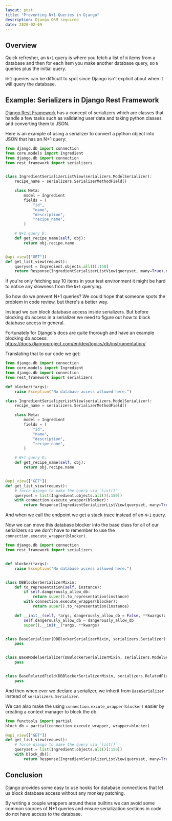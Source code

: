 ```yaml
---
layout: post
title: "Preventing N+1 Queries in Django"
description: Django ORM required
date: 2020-02-09
---
```


## Overview

Quick refresher, an `N+1` query is where you fetch a list of `N` items from a
database and then for each item you make another database query, so `N`
queries plus the initial query.

`N+1` queries can be difficult to spot since Django isn't explicit about when
it will query the database.

## Example: Serializers in Django Rest Framework

[Django Rest Framework](https://www.django-rest-framework.org) has a concept
of serializers which are classes that handle a few tasks such as validating
user data and taking python classes and converting them to JSON.

Here is an example of using a serializer to convert a python object into JSON
that has an N+1 query:

```python
from django.db import connection
from core.models import Ingredient
from django.db import connection
from rest_framework import serializers


class IngredientSerializerListView(serializers.ModelSerializer):
    recipe_name = serializers.SerializerMethodField()

    class Meta:
        model = Ingredient
        fields = (
            "id",
            "name",
            "description",
            "recipe_name",
        )

    # N+1 query D;
    def get_recipe_name(self, obj):
        return obj.recipe.name


@api_view(["GET"])
def get_list_view(request):
    queryset = Ingredient.objects.all()[:150]
    return Response(IngredientSerializerListView(queryset, many=True).data)
```

If you're only fetching say 10 items in your test environment it might
be hard to notice any slowness from the `N+1` querying.

So how do we prevent N+1 queries? We could hope that someone spots the problem in code review, but there's a better way.

Instead we can block database access inside serializers. But before blocking
db access in a serializer we need to figure out how to block database access
in general.

Fortunately for Django's docs are quite thorough and have an example blocking db access:
<https://docs.djangoproject.com/en/dev/topics/db/instrumentation/>

Translating that to our code we get:

```python
from django.db import connection
from core.models import Ingredient
from django.db import connection
from rest_framework import serializers

def blocker(*args):
    raise Exception("No database access allowed here.")

class IngredientSerializerListView(serializers.ModelSerializer):
    recipe_name = serializers.SerializerMethodField()

    class Meta:
        model = Ingredient
        fields = (
            "id",
            "name",
            "description",
            "recipe_name",
        )

    # N+1 query D;
    def get_recipe_name(self, obj):
        return obj.recipe.name


@api_view(["GET"])
def get_list_view(request):
    # force django to make the query via `list()`
    queryset = list(Ingredient.objects.all()[:150])
    with connection.execute_wrapper(blocker):
        return Response(IngredientSerializerListView(queryset, many=True).data)
```

And when we call the endpoint we get a stack trace instead of an `N+1` query.

Now we can move this database blocker into the base class for all of our serializers so we don't have to remember to use the `connection.execute_wrapper(blocker)`.

```python
from django.db import connection
from rest_framework import serializers


def blocker(*args):
    raise Exception("No database access allowed here.")


class DBBlockerSerializerMixin:
    def to_representation(self, instance):
        if self.dangerously_allow_db:
            return super().to_representation(instance)
        with connection.execute_wrapper(blocker):
            return super().to_representation(instance)

    def __init__(self, *args, dangerously_allow_db = False, **kwargs):
        self.dangerously_allow_db = dangerously_allow_db
        super().__init__(*args, **kwargs)


class BaseSerializer(DBBlockerSerializerMixin, serializers.Serializer):
    pass


class BaseModelSerializer(DBBlockerSerializerMixin, serializers.ModelSerializer):
    pass


class BaseRelatedField(DBBlockerSerializerMixin, serializers.RelatedField):
    pass
```

And then when ever we declare a serializer, we inherit from `BaseSerializer` instead of `serializers.Serializer`.

We can also make the using `connection.excute_wrapper(blocker)` easier by
creating a context manager to block the db.

```python
from functools import partial
block_db = partial(connection.execute_wrapper, wrapper=blocker)

@api_view(["GET"])
def get_list_view(request):
    # force django to make the query via `list()`
    queryset = list(Ingredient.objects.all()[:150])
    with block_db():
        return Response(IngredientSerializerListView(queryset, many=True).data)
```

## Conclusion

Django provides some easy to use hooks for database connections that let us
block database access without any monkey patching.

By writing a couple wrappers around these builtins we can avoid some common
sources of N+1 queries and ensure serialization sections in code do not have
access to the database.
